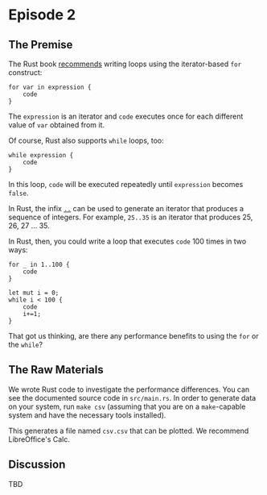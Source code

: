 # Episode 2

## The Premise
The Rust book [recommends](https://doc.rust-lang.org/1.2.0/book/for-loops.html) writing loops using the iterator-based `for` construct:

```
for var in expression {
    code
}
```

The `expression` is an iterator and `code` executes once for each different value of `var` obtained from it.

Of course, Rust also supports `while` loops, too:

```
while expression {
    code
}
```

In this loop, `code` will be executed repeatedly until `expression` becomes `false`. 

In Rust, the infix [`..`](https://doc.rust-lang.org/reference/expressions/range-expr.html) can be used to generate an iterator that produces a sequence of integers. For example, `25..35` is an iterator that produces 25, 26, 27 ... 35. 

In Rust, then, you could write a loop that executes `code` 100 times in two ways:

```
for _ in 1..100 {
    code
}

let mut i = 0;
while i < 100 {
    code
    i+=1;
}
```

That got us thinking, are there any performance benefits to using the `for` or the `while`?

## The Raw Materials

We wrote Rust code to investigate the performance differences. You can see the documented source code in `src/main.rs`. In order to generate data on your system, run `make csv` (assuming that you are on a `make`-capable system and have the necessary tools installed).

This generates a file named `csv.csv` that can be plotted. We recommend LibreOffice's Calc.

## Discussion

TBD
